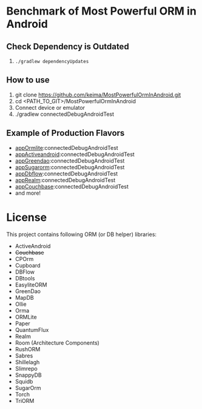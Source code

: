 # Benchmark of Most Powerful ORM in Android

## Check Dependency is Outdated

1. `./gradlew dependencyUpdates`

## How to use

1. git clone https://github.com/keima/MostPowerfulOrmInAndroid.git
2. cd <PATH_TO_GIT>/MostPowerfulOrmInAndroid
3. Connect device or emulator
4. ./gradlew connectedDebugAndroidTest

## Example of Production Flavors

- <u>appOrmlite</u>:connectedDebugAndroidTest
- <u>appActiveandroid</u>:connectedDebugAndroidTest
- <u>appGreendao</u>:connectedDebugAndroidTest
- <u>appSugarorm</u>:connectedDebugAndroidTest
- <u>appDbflow</u>:connectedDebugAndroidTest
- <u>appRealm</u>:connectedDebugAndroidTest
- <u>appCouchbase</u>:connectedDebugAndroidTest
- and more!

# License

This project contains following ORM (or DB helper) libraries:

- ActiveAndroid
- ~~Couchbase~~
- CPOrm
- Cupboard
- DBFlow
- DBtools
- EasyliteORM
- GreenDao
- MapDB
- Ollie
- Orma
- ORMLite
- Paper
- QuantumFlux
- Realm
- Room (Architecture Components)
- RushORM
- Sabres
- Shillelagh
- Slimrepo
- SnappyDB
- Squidb
- SugarOrm
- Torch
- TriORM
